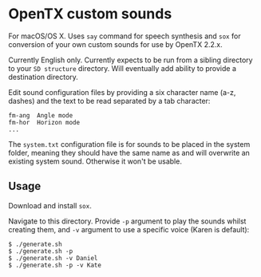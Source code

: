 # OpenTX custom sounds

For macOS/OS X. Uses `say` command for speech synthesis and `sox` for conversion of your own custom sounds for use by OpenTX 2.2.x.

Currently English only. Currently expects to be run from a sibling directory to your `SD structure` directory. Will eventually add ability to provide a destination directory.

Edit sound configuration files by providing a six character name (a-z, dashes) and the text to be read separated by a tab character:

```
fm-ang	Angle mode
fm-hor	Horizon mode
...
```

The `system.txt` configuration file is for sounds to be placed in the system folder, meaning they should have the same name as and will overwrite an existing system sound. Otherwise it won't be usable.

## Usage

Download and install `sox`.

Navigate to this directory. Provide `-p` argument to play the sounds whilst creating them, and `-v` argument to use a specific voice (Karen is default):

```
$ ./generate.sh
$ ./generate.sh -p
$ ./generate.sh -v Daniel
$ ./generate.sh -p -v Kate
```
